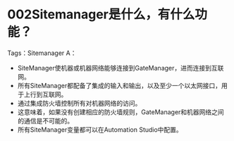 # 002Sitemanager是什么，有什么功能？
Tags：Sitemanager
A： 
- SiteManager使机器或机器网络能够连接到GateManager，进而连接到互联网。
- 所有SiteManager都配备了集成的输入和输出，以及至少一个以太网接口，用于上行到互联网。
- 通过集成防火墙控制所有对机器网络的访问。
- 这意味着，如果没有创建相应的防火墙规则，GateManager和机器网络之间的通信是不可能的。
- 所有SiteManager变量都可以在Automation Studio中配置。
